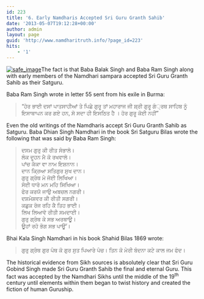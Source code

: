 ```yaml
---
id: 223
title: '6. Early Namdharis Accepted Sri Guru Granth Sahib'
date: '2013-05-07T19:12:28+00:00'
author: admin
layout: page
guid: 'http://www.namdharitruth.info/?page_id=223'
hits:
    - '1'
---
```


[![safe_image](http://www.namdharitruth.info/wp-content/uploads/2013/05/safe_image-300x168.jpg)](http://www.namdharitruth.info/wp-content/uploads/2013/05/safe_image.jpg)The fact is that Baba Balak Singh and Baba Ram Singh along with early members of the Namdhari sampara accepted Sri Guru Granth Sahib as their Satguru.

Baba Ram Singh wrote in letter 55 sent from his exile in Burma:

> “ਹੋਰ ਭਾਈ ਦਸਾਂ ਪਾਤਸਾਹੀਆਂ ਤੇ ਪਿਛੇ ਗੁਰੂ ਤਾਂ ਮਹਾਰਾਜ ਜੀ ਸ਼੍ਰੀ ਗੁਰੂ ਗੰ੍ਰਥ ਸਾਹਿਬ ਨੂੰ ਇਸਾਥਾਪਨ ਕਰ ਗਏ ਹਨ, ਸੋ ਸਦਾ ਹੀ ਇਸਠਿਤ ਹੈ । ਹੋਰ ਗੁਰੂ ਕੋਈ ਨਹੀਂ”

Even the old writings of the Namdharis accept Sri Guru Granth Sahib as Satguru. Baba Dhian Singh Namdhari in the book Sri Satguru Bilas wrote the following that was said by Baba Ram Singh:

> ਦਸਮ ਗੁਰੁ ਕੀ ਰੀਤ ਸੰਭਾਲੋ।  
> ਲੰਕ ਦੂਹਨ ਮੈ ਕੋ ਰਖਵਾਲੋ।  
> ਪਾਂਚ ਕੱਕਾ ਵਾ ਨਾਮ ਇਸ਼ਨਾਨ।  
> ਦਾਨ ਕ੍ਰਿਆ ਸਤਿਗੁਰ ਸੁਖ ਦਾਨ।  
> ਗੁਰੁ ਗ੍ਰੰਥ ਮੇ ਜੋਈ ਲਿਖਿਆ।  
> ਸੋਈ ਧਾਰੋ ਮਨ ਮਹਿ ਸਿਖਿਆ।  
> ਫੇਰ ਕਰਯੋ ਜਾਉ ਅਬਚਲ ਨਗਰੀ।  
> ਦਸ਼ਮੇਸ਼ਵਰ ਕੀ ਰੀਤੀ ਸਗਰੀ।  
> ਕਛੁਕ ਰੋਜ ਰਹਿ ਕੈ ਤਿਹ ਭਾਈ।  
> ਲਿਖ ਲਿਆਵੋ ਰੀਤੀ ਸਮਦਾਈ।  
> ਗੁਰੁ ਗ੍ਰੰਥ ਕੇ ਸਭ ਅਰਥਾਊ।  
> ਊਹਾਂ ਰਹੋ ਭੋਗ ਸਭ ਪਾਊੱ।

Bhai Kala Singh Namdhari in his book Shahid Bilas 1869 wrote:

> ਗੁਰੁ ਗ੍ਰੰਥ ਗੁਰ ਪੰਥ ਕੋ ਗੁਰ ਸੁਤ ਪਿਆਰੇ ਪੰਚ। ਤਿਨ ਕੋ ਮੇਰੀ ਬੰਦਨਾ ਕਟੇ ਕਾਲ ਜਮ ਫੰਦ।

The historical evidence from Sikh sources is absolutely clear that Sri Guru Gobind Singh made Sri Guru Granth Sahib the final and eternal Guru. This fact was accepted by the Namdhari Sikhs until the middle of the 19<sup>th</sup> century until elements within them began to twist history and created the fiction of human Guruship.